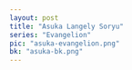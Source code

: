 ```yaml
---
layout: post
title: "Asuka Langely Soryu"
series: "Evangelion"
pic: "asuka-evangelion.png"
bk: "asuka-bk.png"
---
```

